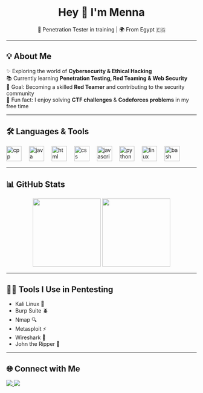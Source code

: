 <h1 align="center">Hey 👋 I'm Menna</h1>

<p align="center">
  🔐 Penetration Tester in training | 🌍 From Egypt 🇪🇬
</p>

---

<h2 align="left">💡 About Me</h2>

<p align="left">
✨ Exploring the world of <b>Cybersecurity & Ethical Hacking</b> <br>
📚 Currently learning <b>Penetration Testing, Red Teaming & Web Security</b> <br>
🎯 Goal: Becoming a skilled <b>Red Teamer</b> and contributing to the security community <br>
🎲 Fun fact: I enjoy solving <b>CTF challenges</b> & <b>Codeforces problems</b> in my free time
</p>

---

<h2 align="left">🛠️ Languages & Tools</h2>

<div align="left">
  <img src="https://cdn.jsdelivr.net/gh/devicons/devicon/icons/cplusplus/cplusplus-original.svg" height="40" alt="cpp logo" />
  <img width="12" />
  <img src="https://cdn.jsdelivr.net/gh/devicons/devicon/icons/java/java-original.svg" height="40" alt="java logo" />
  <img width="12" />
  <img src="https://cdn.jsdelivr.net/gh/devicons/devicon/icons/html5/html5-original.svg" height="40" alt="html logo" />
  <img width="12" />
  <img src="https://cdn.jsdelivr.net/gh/devicons/devicon/icons/css3/css3-original.svg" height="40" alt="css logo" />
  <img width="12" />
  <img src="https://cdn.jsdelivr.net/gh/devicons/devicon/icons/javascript/javascript-original.svg" height="40" alt="javascript logo" />
  <img width="12" />
  <img src="https://cdn.jsdelivr.net/gh/devicons/devicon/icons/python/python-original.svg" height="40" alt="python logo" />
  <img width="12" />
  <img src="https://cdn.jsdelivr.net/gh/devicons/devicon/icons/linux/linux-original.svg" height="40" alt="linux logo" />
  <img width="12" />
  <img src="https://cdn.jsdelivr.net/gh/devicons/devicon/icons/bash/bash-original.svg" height="40" alt="bash logo" />
</div>

---

<h2 align="left">📊 GitHub Stats</h2>

<div align="center">
  <img src="https://github-readme-stats.vercel.app/api?username=menooo12&show_icons=true&theme=tokyonight" height="180" />
  <img src="https://github-readme-stats.vercel.app/api/top-langs/?username=menooo12&layout=compact&theme=tokyonight" height="180" />
</div>

---

<h2 align="left">🕵️‍♀️ Tools I Use in Pentesting</h2>

- Kali Linux 🐉  
- Burp Suite 🪲  
- Nmap 🔍  
- Metasploit ⚡  
- Wireshark 📡  
- John the Ripper 🔑  

---

<h2 align="left">🌐 Connect with Me</h2>

<p align="left">
  <a href="https://www.linkedin.com/in/menna-gamal-845808214/" target="_blank">
    <img src="https://img.shields.io/badge/LinkedIn-0A66C2?style=for-the-badge&logo=linkedin&logoColor=white" />
  </a>
  <a href="mailto:mennagamal11200@gmail.com" target="_blank">
    <img src="https://img.shields.io/badge/Email-D14836?style=for-the-badge&logo=gmail&logoColor=white" />
  </a>
</p>
